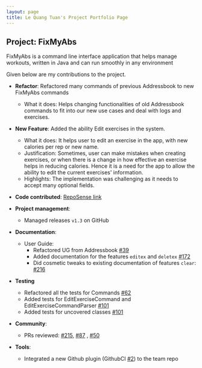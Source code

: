 ```yaml
---
layout: page
title: Le Quang Tuan's Project Portfolio Page
---
```


## Project: FixMyAbs

FixMyAbs is a command line interface application that helps manage workouts, written in Java and can run smoothly in 
any environment

Given below are my contributions to the project.

* **Refactor**: Refactored many commands of previous Addressbook to new FixMyAbs commands
  * What it does: Helps changing functionalities of old Addressbook commands to fit into our new use cases and deal
  with logs and exercises.

* **New Feature**: Added the ability Edit exercises in the system. 
  * What it does: It helps user to edit an exercise in the app, with new calories per rep or new name.
  * Justification: Sometimes, user can make mistakes when creating exercises, or when there is a change in how effective 
  an exercise helps in reducing calories. Hence it is a need for the app to allow 
  the ability to edit the current exercises' information. 
  * Highlights: The implementation was challenging as it needs to accept many optional fields.

* **Code contributed**: [RepoSense link](https://nus-cs2103-ay2021s1.github.io/tp-dashboard/#breakdown=true&search=youaremysky99)

* **Project management**:
  * Managed releases `v1.3` on GitHub

* **Documentation**:
  * User Guide:
    * Refactored UG from Addressbook [\#39](https://github.com/AY2021S1-CS2103-F10-3/tp/pull/39)
    * Added documentation for the features `editex` and `deletex` [\#172](https://github.com/AY2021S1-CS2103-F10-3/tp/pull/172)
    * Did cosmetic tweaks to existing documentation of features `clear`: [\#216](https://github.com/AY2021S1-CS2103-F10-3/tp/pull/216)
    
* **Testing**
  * Refactored all the tests for Commands [\#62](https://github.com/AY2021S1-CS2103-F10-3/tp/pull/62)
  * Added tests for EditExerciseCommand and EditExerciseCommandParser [\#101](https://github.com/AY2021S1-CS2103-F10-3/tp/pull/101)
  * Added tests for uncovered classes [\#101](https://github.com/AY2021S1-CS2103-F10-3/tp/pull/101)

* **Community**:
  * PRs reviewed: [\#215](https://github.com/AY2021S1-CS2103-F10-3/tp/pull/215), [\#87](https://github.com/AY2021S1-CS2103-F10-3/tp/pull/87)
  , [\#50](https://github.com/AY2021S1-CS2103-F10-3/tp/pull/50)


* **Tools**:
  * Integrated a new Github plugin (GithubCI [\#2](https://github.com/AY2021S1-CS2103-F10-3/tp/pull/2)) to the team repo

